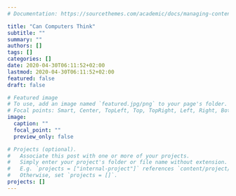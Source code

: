 ```yaml
---
# Documentation: https://sourcethemes.com/academic/docs/managing-content/

title: "Can Computers Think"
subtitle: ""
summary: ""
authors: []
tags: []
categories: []
date: 2020-04-30T06:11:52+02:00
lastmod: 2020-04-30T06:11:52+02:00
featured: false
draft: false

# Featured image
# To use, add an image named `featured.jpg/png` to your page's folder.
# Focal points: Smart, Center, TopLeft, Top, TopRight, Left, Right, BottomLeft, Bottom, BottomRight.
image:
  caption: ""
  focal_point: ""
  preview_only: false

# Projects (optional).
#   Associate this post with one or more of your projects.
#   Simply enter your project's folder or file name without extension.
#   E.g. `projects = ["internal-project"]` references `content/project/deep-learning/index.md`.
#   Otherwise, set `projects = []`.
projects: []
---
```

